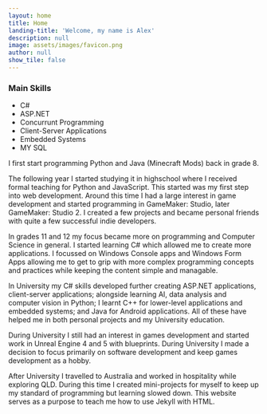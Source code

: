 ```yaml
---
layout: home
title: Home
landing-title: 'Welcome, my name is Alex'
description: null
image: assets/images/favicon.png
author: null
show_tile: false
---
```

<h3>Main Skills</h3>
<ul class="ul-2">
	<li>C#</li>
	<li>ASP.NET</li>
	<li>Concurrunt Programming</li>
	<li>Client-Server Applications</li>
	<li>Embedded Systems</li>
	<li>MY SQL</li>
</ul>

I first start programming Python and Java (Minecraft Mods) back in grade 8. 

The following year I started studying it in highschool where I received formal teaching for Python and JavaScript. This started was my first step into web development. Around this time I had a large interest in game development and started programming in GameMaker: Studio, later GameMaker: Studio 2. 
I created a few projects and became personal friends with quite a few successful indie developers. 

In grades 11 and 12 my focus became more on programming and Computer Science in general. I started learning C# which allowed me to create more applications. I focussed on Windows Console apps and Windows Form Apps allowing me to get to grip with more complex programming concepts and practices while keeping the content simple and managable. 

In University my C# skills developed further creating ASP.NET applications, client-server applications; alongside learning AI, data analysis and computer vision in Python; I learnt C++ for lower-level applications and embedded systems; and Java for Android applications. 
All of these have helped me in both personal projects and my University education.

During University I still had an interest in games development and started work in Unreal Engine 4 and 5 with blueprints. During University I made a decision to focus primarily on software development and keep games development as a hobby.

After University I travelled to Australia and worked in hospitality while exploring QLD. During this time I created mini-projects for myself to keep up my standard of programming but learning slowed down. This website serves as a purpose to teach me how to use Jekyll with HTML.